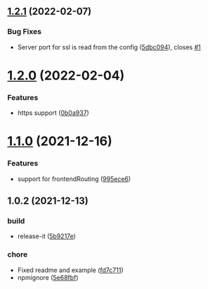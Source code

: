 ## [1.2.1](https://github.com/kajyr/kservez/compare/1.2.0...1.2.1) (2022-02-07)


### Bug Fixes

* Server port for ssl is read from the config ([5dbc094](https://github.com/kajyr/kservez/commit/5dbc094c51e838a9c3117c07c3f64107e887fc30)), closes [#1](https://github.com/kajyr/kservez/issues/1)

# [1.2.0](https://github.com/kajyr/kservez/compare/1.1.0...1.2.0) (2022-02-04)


### Features

* https support ([0b0a937](https://github.com/kajyr/kservez/commit/0b0a937acc0ccf57ea82e02c8279e947adb5bd2c))

# [1.1.0](https://github.com/kajyr/kservez/compare/1.0.2...1.1.0) (2021-12-16)


### Features

* support for frontendRouting ([995ece6](https://github.com/kajyr/kservez/commit/995ece63d2ef0dc421d8380e52792f971cb43c0d))

## 1.0.2 (2021-12-13)


### build

* release-it ([5b9217e](https://github.com/kajyr/kservez/commit/5b9217ea8a54f3de68d8846cb35849a81e3c38c1))

### chore

* Fixed readme and example ([fd7c711](https://github.com/kajyr/kservez/commit/fd7c711b1e3b308c4c7ccd45f9de66fb255c12c2))
* npmignore ([5e68fbf](https://github.com/kajyr/kservez/commit/5e68fbf02146415c212f9e60ce1a3bd73d0524c0))

